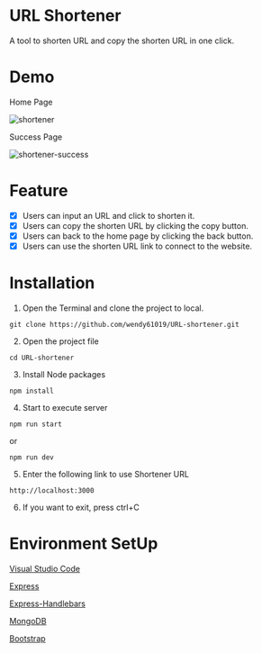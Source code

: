 # URL Shortener

A tool to shorten URL and copy the shorten URL in one click.

# Demo

Home Page

![shortener](https://user-images.githubusercontent.com/92006997/142183123-4f873229-3ff3-4c47-a8ff-3f7dbf03422b.png)

Success Page

![shortener-success](https://user-images.githubusercontent.com/92006997/142183175-8b9119e0-74cf-4852-9285-0a3a043fe54d.png)

# Feature

- [x] Users can input an URL and click to shorten it.
- [x] Users can copy the shorten URL by clicking the copy button.
- [x] Users can back to the home page by clicking the back button.
- [x] Users can use the shorten URL link to connect to the website.

# Installation

1. Open the Terminal and clone the project to local. 

```
git clone https://github.com/wendy61019/URL-shortener.git
```

2. Open the project file

```
cd URL-shortener
```

3. Install Node packages

```
npm install
```

4. Start to execute server

```
npm run start
```

or

```
npm run dev
```

5. Enter the following link to use Shortener URL

```
http://localhost:3000
```

6. If you want to exit, press ctrl+C

# Environment SetUp

[Visual Studio Code](https://visualstudio.microsoft.com/zh-hant/)

[Express](https://www.npmjs.com/package/express)

[Express-Handlebars](https://www.npmjs.com/package/express-handlebars)

[MongoDB](https://www.mongodb.com/try/download/community)

[Bootstrap](https://getbootstrap.com/)
